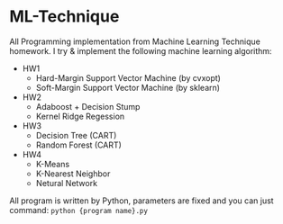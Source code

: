 # ML-Technique
All Programming implementation from Machine Learning Technique homework.
I try & implement the following machine learning algorithm:

* HW1
  * Hard-Margin Support Vector Machine (by cvxopt)
  * Soft-Margin Support Vector Machine (by sklearn)
* HW2
  * Adaboost + Decision Stump
  * Kernel Ridge Regession
* HW3
  * Decision Tree (CART)
  * Random Forest (CART)
* HW4
  * K-Means
  * K-Nearest Neighbor
  * Netural Network

All program is written by Python, parameters are fixed and you can just  command: `python {program name}.py`